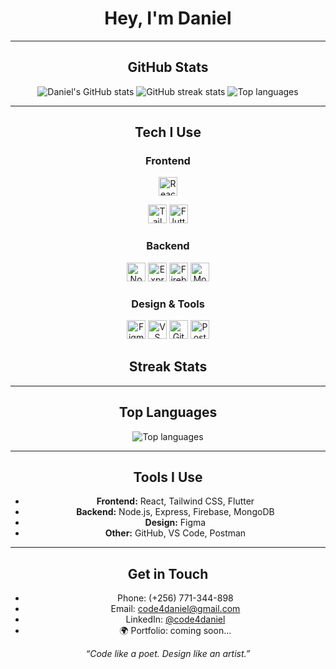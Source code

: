 <div align="center">
  
# Hey, I'm Daniel


---

## GitHub Stats

<p align="center">
  <img src="https://github-readme-stats.vercel.app/api?username=code4daniel&show_icons=true&theme=radical" alt="Daniel's GitHub stats" />
  <img src="https://streak-stats.demolab.com?user=Code4daniel&theme=radical&hide_border=true" alt="GitHub streak stats" />
  <img src="https://github-readme-stats.vercel.app/api/top-langs/?username=code4daniel&layout=compact&theme=radical" alt="Top languages" />
  
</p>

---
## Tech I Use

### Frontend
<p align="left">
  <p>
    <img src="https://cdn.jsdelivr.net/gh/devicons/devicon@latest/icons/react/react-original.svg" height="30" alt="React" />
  </p>
  <img src="https://cdn.jsdelivr.net/gh/devicons/devicon/icons/tailwindcss/tailwindcss-plain.svg" height="30" alt="Tailwind CSS" />
  <img src="https://cdn.jsdelivr.net/gh/devicons/devicon/icons/flutter/flutter-original.svg" height="30" alt="Flutter" />
</p>

### Backend
<p align="center">
  <img src="https://cdn.jsdelivr.net/gh/devicons/devicon/icons/nodejs/nodejs-original.svg" height="30" alt="Node.js" />
  <img src="https://cdn.jsdelivr.net/gh/devicons/devicon/icons/express/express-original.svg" height="30" alt="Express" />
  <img src="https://cdn.jsdelivr.net/gh/devicons/devicon/icons/firebase/firebase-plain.svg" height="30" alt="Firebase" />
  <img src="https://cdn.jsdelivr.net/gh/devicons/devicon/icons/mongodb/mongodb-original.svg" height="30" alt="MongoDB" />
</p>

### Design & Tools
<p align="center">
  <img src="https://cdn.jsdelivr.net/gh/devicons/devicon/icons/figma/figma-original.svg" height="30" alt="Figma" />
  <img src="https://cdn.jsdelivr.net/gh/devicons/devicon/icons/vscode/vscode-original.svg" height="30" alt="VS Code" />
  <img src="https://cdn.jsdelivr.net/gh/devicons/devicon/icons/github/github-original.svg" height="30" alt="GitHub" />
  <img src="https://cdn.jsdelivr.net/gh/devicons/devicon/icons/postman/postman-original.svg" height="30" alt="Postman" />
</p>


## Streak Stats

<p align="center">
  
</p>

---

## Top Languages

<p align="center">
  <img src="https://github-readme-stats.vercel.app/api/top-langs/?username=code4daniel&layout=compact&theme=radical" alt="Top languages" />
</p>

---

## Tools I Use

- **Frontend:** React, Tailwind CSS, Flutter  
- **Backend:** Node.js, Express, Firebase, MongoDB  
- **Design:** Figma  
- **Other:** GitHub, VS Code, Postman

---

## Get in Touch
- Phone: (+256) 771-344-898
- Email: code4daniel@gmail.com
- LinkedIn: [@code4daniel](#)
- 🌍 Portfolio: coming soon...

_“Code like a poet. Design like an artist.”_

</div>

